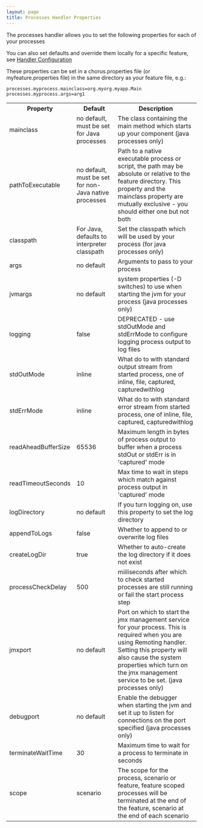 ```yaml
---
layout: page
title: Processes Handler Properties
---
```


The processes handler allows you to set the following properties for each of your processes

You can also set defaults and override them locally for a specific feature, see [Handler Configuration](/pages/Handlers/HandlerConfiguration)

These properties can be set in a chorus.properties file (or myfeature.properties file) in the same directory as your feature file, e.g.:

	processes.myprocess.mainclass=org.myorg.myapp.Main
    processes.myprocess.args=arg1

<table>
<tr>
	<th>Property</th><th>Default</th><th>Description</th>
</tr>
<tr>
	<td>mainclass</td>
	<td>no default, must be set for Java processes</td>
	<td>The class containing the main method which starts up your component (java processes only)</td>
</tr>
<tr>
	<td>pathToExecutable</td>
    <td>no default, must be set for non-Java native processes</td>
	<td>Path to a native executable process or script, the path may be absolute or relative to the feature directory. This property and the mainclass property are mutually exclusive - you should either one but not both</td>
</tr>
<tr>
	<td>classpath</td>
	<td>For Java, defaults to interpreter classpath</td>
	<td>Set the classpath which will be used by your process (for java processes only)</td>
</tr>
<tr>
	<td>args</td>
	<td>no default</td>
	<td>Arguments to pass to your process</td>
</tr>
<tr>
	<td>jvmargs</td>
	<td>no default</td>
	<td>system properties (-D switches) to use when starting the jvm for your process (java processes only)</td>
</tr>
<tr>
	<td>logging</td>
	<td>false</td>
	<td>DEPRECATED - use stdOutMode and stdErrMode to configure logging process output to log files</td>
</tr>
<tr>
	<td>stdOutMode</td>
	<td>inline</td>
	<td>What do to with standard output stream from started process, one of inline, file, captured, capturedwithlog</td>
</tr>
<tr>
	<td>stdErrMode</td>
	<td>inline</td>
	<td>What do to with standard error stream from started process, one of inline, file, captured, capturedwithlog</td>
</tr>
<tr>
	<td>readAheadBufferSize</td>
	<td>65536</td>
	<td>Maximum length in bytes of process output to buffer when a process stdOut or stdErr is in 'captured' mode</td>
</tr>
<tr>
	<td>readTimeoutSeconds</td>
	<td>10</td>
	<td>Max time to wait in steps which match against process output in 'captured' mode</td>
</tr>
<tr>
	<td>logDirectory</td>
	<td>no default</td>
	<td>If you turn logging on, use this property to set the log directory</td>
</tr>
<tr>
	<td>appendToLogs</td>
	<td>false</td>
	<td>Whether to append to or overwrite log files</td>
</tr>
<tr>
	<td>createLogDir</td>
	<td>true</td>
	<td>Whether to auto-create the log directory if it does not exist</td>
</tr>
<tr>
	<td>processCheckDelay</td>
	<td>500</td>
	<td>miiliseconds after which to check started processes are still running or fail the start process step</td>
</tr>
<tr>
	<td>jmxport</td>
	<td>no default</td>
	<td>Port on which to start the jmx management service for your process. This is required when you are using Remoting handler. Setting this property will also cause the system properties which turn on the jmx management service to be set. (java processes only)</td>
</tr>
<tr>
	<td>debugport</td>
	<td>no default</td>
	<td>Enable the debugger when starting the jvm and set it up to listen for connections on the port specified (java processes only)</td>
</tr>
<tr>
	<td>terminateWaitTime</td>
	<td>30</td>
	<td>Maximum time to wait for a process to terminate in seconds</td>
</tr>
<tr>
	<td>scope</td>
	<td>scenario</td>
	<td>The scope for the process, scenario or feature, feature scoped processes will be terminated at the end of the feature, scenario at the end of each scenario</td>
</tr>

</table>
